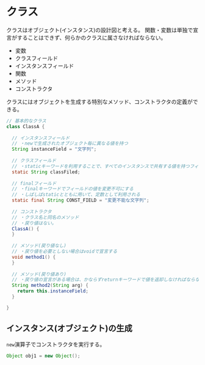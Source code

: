 # クラス

クラスはオブジェクト(インスタンス)の設計図と考える。
関数・変数は単独で宣言がすることはできず、何らかのクラスに属さなければならない。

 * 変数
  * クラスフィールド
  * インスタンスフィールド
 * 関数
  * メソッド
  * コンストラクタ

クラスにはオブジェクトを生成する特別なメソッド、コンストラクタの定義ができる。

```java
// 基本的なクラス
class ClassA {
  
  // インスタンスフィールド
  // ・newで生成されたオブジェクト毎に異なる値を持つ
  String instanceField = "文字列";
  
  // クラスフィールド
  // ・staticキーワードを利用することで、すべてのインスタンスで共有する値を持つフィールド
  static String classFiled;
  
  // finalフィールド
  // ・finalキーワードでフィールドの値を変更不可にする
  // ・しばしばstaticとともに用いて、定数として利用される
  static final String CONST_FIELD = "変更不能な文字列";
  
  // コンストラクタ
  // ・クラス名と同名のメソッド
  // ・戻り値はない。
  ClassA() {
  }
  
  // メソッド(戻り値なし)
  // ・戻り値を必要としない場合はvoidで宣言する
  void method1() {
  }
  
  // メソッド(戻り値あり)
  // ・戻り値の宣言がある場合は、かならずreturnキーワードで値を返却しなければならない
  String method2(String arg) {
    return this.instanceField;
  }

}
```

## インスタンス(オブジェクト)の生成

`new`演算子でコンストラクタを実行する。

```java
Object obj1 = new Object(); 
```